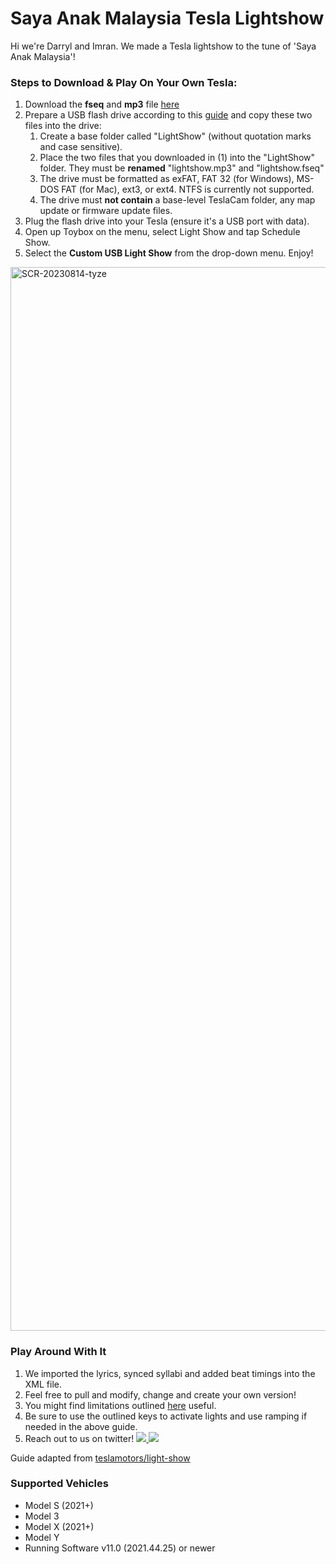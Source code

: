 # **Saya Anak Malaysia Tesla Lightshow**

Hi we're Darryl and Imran. We made a Tesla lightshow to the tune of 'Saya Anak Malaysia'!

### Steps to Download & Play On Your Own Tesla:
1. Download the **fseq** and **mp3** file [here](tesla_xlights_show_folder/lightshow_Saya_Anak_Malaysia)
2. Prepare a USB flash drive according to this [guide](https://github.com/teslamotors/light-show#usb-flash-drive-requirements) and copy these two files into the drive:
     1. Create a base folder called "LightShow" (without quotation marks and case sensitive).
     2. Place the two files that you downloaded in (1) into the "LightShow" folder. They must be **renamed** "lightshow.mp3" and "lightshow.fseq"
     3. The drive must be formatted as exFAT, FAT 32 (for Windows), MS-DOS FAT (for Mac), ext3, or ext4. NTFS is currently not supported.
     4. The drive must **not contain** a base-level TeslaCam folder, any map update or firmware update files.
4. Plug the flash drive into your Tesla (ensure it's a USB port with data).
5. Open up Toybox on the menu, select Light Show and tap Schedule Show.
6. Select the **Custom USB Light Show** from the drop-down menu. Enjoy!

<img width="1702" alt="SCR-20230814-tyze" src="https://github.com/imranidz/tesla-merdeka-lightshow/assets/66912044/8f3ef453-a1ad-4093-8b59-dd57d99237d4">

### Play Around With It
1. We imported the lyrics, synced syllabi and added beat timings into the XML file.
2. Feel free to pull and modify, change and create your own version!
3. You might find limitations outlined [here](https://github.com/teslamotors/light-show) useful.
4. Be sure to use the outlined keys to activate lights and use ramping if needed in the above guide.
5. Reach out to us on twitter!
<a href="https://twitter.com/xCapDF" ><img src="https://img.shields.io/twitter/follow/xCapDF.svg?style=social" /> </a>
<a href="https://twitter.com/imranidz" ><img src="https://img.shields.io/twitter/follow/imranidz.svg?style=social" /> </a>

Guide adapted from [teslamotors/light-show](https://github.com/teslamotors/light-show)

### Supported Vehicles
- Model S (2021+)
- Model 3
- Model X (2021+)
- Model Y
- Running Software v11.0 (2021.44.25) or newer
